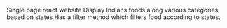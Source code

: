 Single page react website
Display Indians foods along various categories based on states
Has a filter method which filters food according to states. 
